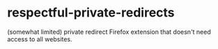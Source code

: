 # respectful-private-redirects
(somewhat limited) private redirect Firefox extension that doesn't need access to all websites.
